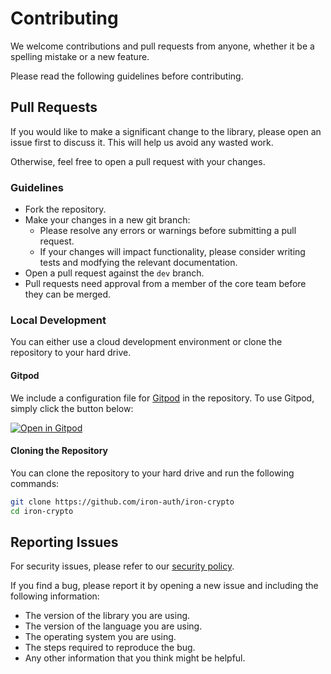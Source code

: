 # Contributing

We welcome contributions and pull requests from anyone, whether it be a spelling mistake or a new feature.

Please read the following guidelines before contributing.

## Pull Requests

If you would like to make a significant change to the library, please open an issue first to discuss it. This will help us avoid any wasted work.

Otherwise, feel free to open a pull request with your changes.

### Guidelines

- Fork the repository.
- Make your changes in a new git branch:
  - Please resolve any errors or warnings before submitting a pull request.
  - If your changes will impact functionality, please consider writing tests and modfying the relevant documentation.
- Open a pull request against the `dev` branch.
- Pull requests need approval from a member of the core team before they can be merged.

### Local Development

You can either use a cloud development environment or clone the repository to your hard drive.

#### Gitpod

We include a configuration file for [Gitpod](https://www.gitpod.io) in the repository. To use Gitpod, simply click the button below:

[![Open in Gitpod](https://gitpod.io/button/open-in-gitpod.svg)](https://gitpod.io/#https://github.com/iron-auth/iron-crypto)

#### Cloning the Repository

You can clone the repository to your hard drive and run the following commands:

```bash
git clone https://github.com/iron-auth/iron-crypto
cd iron-crypto
```

## Reporting Issues

For security issues, please refer to our [security policy](https://github.com/iron-auth/iron-crypto/blob/main/SECURITY.md).

If you find a bug, please report it by opening a new issue and including the following information:

- The version of the library you are using.
- The version of the language you are using.
- The operating system you are using.
- The steps required to reproduce the bug.
- Any other information that you think might be helpful.
